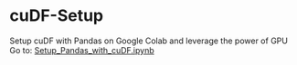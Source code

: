 # cuDF-Setup
Setup cuDF with Pandas on Google Colab and leverage the power of GPU
Go to: [Setup_Pandas_with_cuDF.ipynb](./Setup_Pandas_with_cuDF.ipynb)

